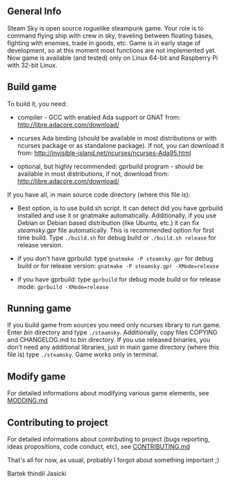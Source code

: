## General Info

Steam Sky is open source roguelike steampunk game. Your role is to command flying 
ship with crew in sky, traveling between floating bases, fighting with enemies, trade in 
goods, etc. Game is in early stage of development, so at this moment most functions 
are not implemented yet. Now game is available (and tested) only on Linux 64-bit and 
Raspberry Pi with 32-bit Linux.

## Build game

To build it, you need:

* compiler - GCC with enabled Ada support or GNAT from: 
  http://libre.adacore.com/download/

* ncurses Ada binding (should be available in most distributions or with ncurses 
  package or as standalone package). If not, you can download it from:
  http://invisible-island.net/ncurses/ncurses-Ada95.html

* optional, but highly recommended:  gprbuild program - should be available in most 
  distributions, if not, download from: http://libre.adacore.com/download/


If you have all, in main source code directory (where this file is):

* Best option, is to use build.sh script. It can detect did you have gprbuild
  installed and use it or gnatmake automatically. Additionally, if you use
  Debian or Debian based distribution (like Ubuntu, etc.) it can fix
  *steamsky.gpr* file automatically. This is recommended option for first time
  build. Type `./build.sh` for debug build or `./build.sh release` for release
  version.

* if you don't have gprbuild: type `gnatmake -P steamsky.gpr` for debug build 
  or for release version: `gnatmake -P steamsky.gpr -XMode=release`

* if you have gprbuild: type `gprbuild` for debug mode build or for release 
  mode: `gprbuild -XMode=release`


## Running game
If you build game from sources you need only ncurses library to run game. Enter
*bin* directory and type `./steamsky`. Additionally, copy files COPYING and
CHANGELOG.md to *bin* directory.
If you use released binaries, you don't need any additional libraries, just in
main game directory (where this file is) type `./steamsky`.
Game works only in terminal.

## Modify game
For detailed informations about modifying various game elements, see
[MODDING.md](MODDING.md)

## Contributing to project
For detailed informations about contributing to project (bugs reporting, ideas
propositions, code conduct, etc), see [CONTRIBUTING.md](CONTRIBUTING.md)


That's all for now, as usual, probably I forgot about something important ;)

Bartek thindil Jasicki
